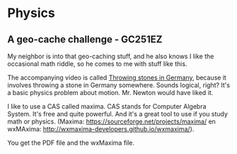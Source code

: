 # Physics
## A geo-cache challenge - GC251EZ
My neighbor is into that geo-caching stuff, and he also knows I like the occasional math riddle, so he comes to me with stuff like this. 

The accompanying video is called [Throwing stones in Germany](https://youtu.be/OIIdSYQqluc "Throwing stones in Germany"), because it involves throwing a stone in Germany somewhere. Sounds logical, right? It's a basic physics problem about motion. Mr. Newton would have liked it. 

I like to use a CAS called maxima. CAS stands for Computer Algebra System. It's free and quite powerful. And it's a great tool to use if you study math or physics. 
(Maxima: https://sourceforge.net/projects/maxima/ en wxMAxima: http://wxmaxima-developers.github.io/wxmaxima/). 

You get the PDF file and the wxMaxima file. 
